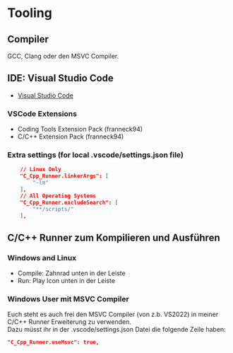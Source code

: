 # Tooling

## Compiler

GCC, Clang oder den MSVC Compiler.

## IDE: Visual Studio Code

- [Visual Studio Code](https://code.visualstudio.com/)

### VSCode Extensions

- Coding Tools Extension Pack (franneck94)
- C/C++ Extension Pack (franneck94)

### Extra settings (for local .vscode/settings.json file)

```json
    // Linux Only
    "C_Cpp_Runner.linkerArgs": [
        "-lm"
    ],
    // All Operating Systems
    "C_Cpp_Runner.excludeSearch": [
        "**/scripts/"
    ],
```

## C/C++ Runner zum Kompilieren und Ausführen

### Windows and Linux

- Compile: Zahnrad unten in der Leiste
- Run: Play Icon unten in der Leiste

### Windows User mit MSVC Compiler

Euch steht es auch frei den MSVC Compiler (von z.b. VS2022) in meiner C/C++ Runner Erweiterung zu verwenden.  
Dazu müsst ihr in der .vscode/settings.json Datei die folgende Zeile haben:

```json
"C_Cpp_Runner.useMsvc": true,
```
